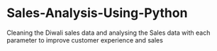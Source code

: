 # Sales-Analysis-Using-Python
Cleaning the Diwali sales data and analysing the Sales data with each parameter to improve customer experience and sales
